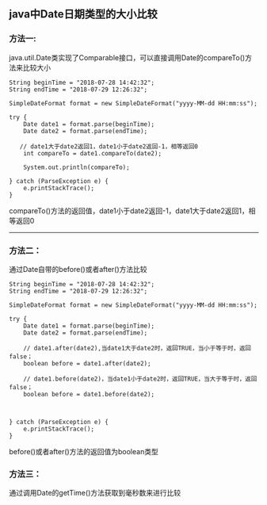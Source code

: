 ## java中Date日期类型的大小比较

### 方法一:

java.util.Date类实现了Comparable接口，可以直接调用Date的compareTo\(\)方法来比较大小

```
String beginTime = "2018-07-28 14:42:32";
String endTime = "2018-07-29 12:26:32";

SimpleDateFormat format = new SimpleDateFormat("yyyy-MM-dd HH:mm:ss");

try {
    Date date1 = format.parse(beginTime);
    Date date2 = format.parse(endTime);

   // date1大于date2返回1，date1小于date2返回-1，相等返回0
    int compareTo = date1.compareTo(date2);

    System.out.println(compareTo);

} catch (ParseException e) {
    e.printStackTrace();
}
```

compareTo\(\)方法的返回值，date1小于date2返回-1，date1大于date2返回1，相等返回0

---

### 方法二：

通过Date自带的before\(\)或者after\(\)方法比较

```
String beginTime = "2018-07-28 14:42:32";
String endTime = "2018-07-29 12:26:32";

SimpleDateFormat format = new SimpleDateFormat("yyyy-MM-dd HH:mm:ss");

try {
    Date date1 = format.parse(beginTime);
    Date date2 = format.parse(endTime);

    // date1.after(date2),当date1大于date2时，返回TRUE，当小于等于时，返回false； 
    boolean before = date1.after(date2);

    // date1.before(date2)，当date1小于date2时，返回TRUE，当大于等于时，返回false； 
    boolean before = date1.before(date2);
 


} catch (ParseException e) {
    e.printStackTrace();
}
```

before\(\)或者after\(\)方法的返回值为boolean类型

### 方法三：

通过调用Date的getTime\(\)方法获取到毫秒数来进行比较

